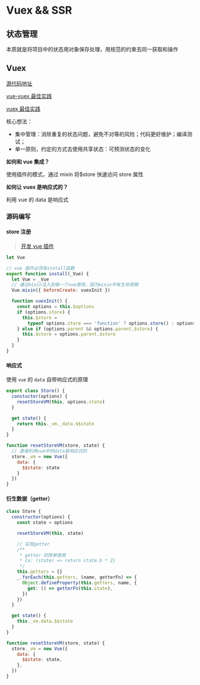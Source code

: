 # Vuex && SSR

## 状态管理

本质就是将项目中的状态用对象保存处理，用规范的约束去同一获取和操作

## Vuex

[源代码地址](https://github.com/vuejs/vuex/tree/dev/src)

[vue-vuex 最佳实践](https://github.com/weipxiu/Vue-vuex)

[vuex 最佳实践](https://bigdata.bihell.com/language/javascript/vue/vuex.html#%E4%B8%80%E3%80%81vuex%E5%88%B0%E5%BA%95%E6%98%AF%E4%B8%AA%E4%BB%80%E4%B9%88%E9%AC%BC)

核心想法：

- 集中管理：消除重复的状态问题，避免不对等的风险；代码更好维护；编译测试；
- 单一原则，约定的方式去使用共享状态：可预测状态的变化

**如何和 vue 集成？**

使用插件的模式，通过 mixin 将$store 快速访问 store 属性

**如何让 vuex 是响应式的？**

利用 vue 的 data 是响应式

### 源码编写

#### store 注册

> [开发 vue 插件](https://cn.vuejs.org/v2/guide/plugins.html)

```js
let Vue

// vue 插件必须有install函数
export function install(_Vue) {
  let Vue = _Vue
  // 通过mixin注入到每一个vue使用，因为mixin中有生命周期
  Vue.mixin({ beforeCreate: vuexInit })

  function vuexInit() {
    const options = this.$options
    if (options.store) {
      this.$store =
        typeof options.store === 'function' ? options.store() : options.store
    } else if (options.parent && options.parent.$store) {
      this.$store = options.parent.$store
    }
  }
}
```

#### 响应式

使用 `vue` 的 `data` 自带响应式的原理

```js
export class Store() {
  constuctor(options) {
    resetStoreVM(this, options.state)
  }

  get state() {
    return this._vm._data.$$state
  }
}

function resetStoreVM(store, state) {
  // 直接利用vue中的data是响应式的
  store._vm = new Vue({
    data: {
      $$state: state
    }
  })
}
```

#### 衍生数据（getter）

```js
class Store {
  constructor(options) {
    const state = options

    resetStoreVM(this, state)

    // 实现getter
    /**
     * getter 的简单使用
     * {a: (state) => return state.b * 2}
     */
    this.getters = {}
    _.forEach(this.getters, (name, getterFn) => {
      Object.defineProperty(this.getters, name, {
        get: () => getterFn(this.state),
      })
    })
  }

  get state() {
    this._vm.data.$$state
  }
}

function resetStoreVM(store, state) {
  store._vm = new Vue({
    data: {
      $$state: state,
    },
  })
}
```
